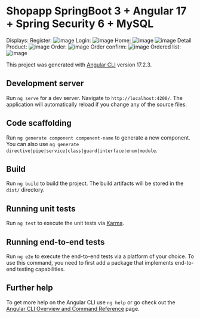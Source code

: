 # Shopapp SpringBoot 3 + Angular 17 + Spring Security 6 + MySQL
Displays:
Register:
![image](https://github.com/manhhus/shopapp-frontend/assets/87703798/22d52b26-55eb-4f04-9a86-067a42b2d087)
Login:
![image](https://github.com/manhhus/shopapp-frontend/assets/87703798/d38024af-8521-423b-957c-b233347d5b59)
Home:
![image](https://github.com/manhhus/shopapp-frontend/assets/87703798/61459628-13ca-4c6b-86eb-b78ff005da67)
![image](https://github.com/manhhus/shopapp-frontend/assets/87703798/202fd4d9-6f8a-4572-9d22-0460684cdcc1)
Detail Product:
![image](https://github.com/manhhus/shopapp-frontend/assets/87703798/f0eeb6ae-976e-4d9a-b12b-9ccd10d7541b)
Order:
![image](https://github.com/manhhus/shopapp-frontend/assets/87703798/3a8fa4c7-3dc9-4bb2-996a-c34f66a7b37e)
Order confirm:
![image](https://github.com/manhhus/shopapp-frontend/assets/87703798/e25fabb4-061f-4238-be64-a1de9e17f782)
Ordered list:
![image](https://github.com/manhhus/shopapp-frontend/assets/87703798/6aae185c-ccf1-4d4a-b281-a04bf5b00f7d)


This project was generated with [Angular CLI](https://github.com/angular/angular-cli) version 17.2.3.

## Development server

Run `ng serve` for a dev server. Navigate to `http://localhost:4200/`. The application will automatically reload if you change any of the source files.

## Code scaffolding

Run `ng generate component component-name` to generate a new component. You can also use `ng generate directive|pipe|service|class|guard|interface|enum|module`.

## Build

Run `ng build` to build the project. The build artifacts will be stored in the `dist/` directory.

## Running unit tests

Run `ng test` to execute the unit tests via [Karma](https://karma-runner.github.io).

## Running end-to-end tests

Run `ng e2e` to execute the end-to-end tests via a platform of your choice. To use this command, you need to first add a package that implements end-to-end testing capabilities.

## Further help

To get more help on the Angular CLI use `ng help` or go check out the [Angular CLI Overview and Command Reference](https://angular.io/cli) page.
